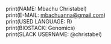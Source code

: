 
print(NAME: Mbachu Christabel) <br>
print(E-MAIL: mbachuanna@gmail.com) <br>
print(USED LANGUAGE: R) <br>
print(BIOSTACK: Genomics) <br>
print(SLACK USERNAME: @christabel) <br>


